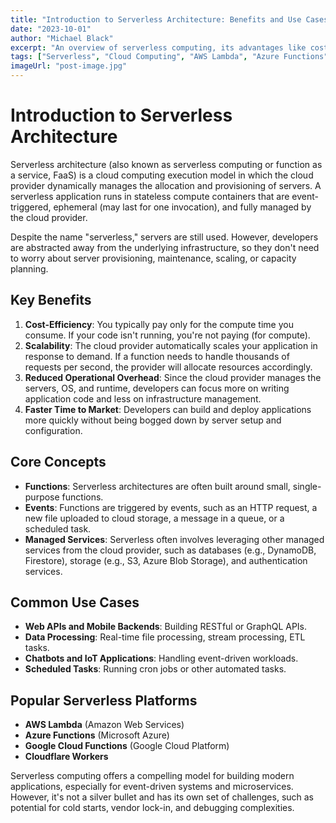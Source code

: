 ```yaml
---
title: "Introduction to Serverless Architecture: Benefits and Use Cases"
date: "2023-10-01"
author: "Michael Black"
excerpt: "An overview of serverless computing, its advantages like cost-efficiency and scalability, and common use cases."
tags: ["Serverless", "Cloud Computing", "AWS Lambda", "Azure Functions", "Architecture"]
imageUrl: "post-image.jpg"
---
```


# Introduction to Serverless Architecture

Serverless architecture (also known as serverless computing or function as a service, FaaS) is a cloud computing execution model in which the cloud provider dynamically manages the allocation and provisioning of servers. A serverless application runs in stateless compute containers that are event-triggered, ephemeral (may last for one invocation), and fully managed by the cloud provider.

Despite the name "serverless," servers are still used. However, developers are abstracted away from the underlying infrastructure, so they don't need to worry about server provisioning, maintenance, scaling, or capacity planning.

## Key Benefits

1.  **Cost-Efficiency**: You typically pay only for the compute time you consume. If your code isn't running, you're not paying (for compute).
2.  **Scalability**: The cloud provider automatically scales your application in response to demand. If a function needs to handle thousands of requests per second, the provider will allocate resources accordingly.
3.  **Reduced Operational Overhead**: Since the cloud provider manages the servers, OS, and runtime, developers can focus more on writing application code and less on infrastructure management.
4.  **Faster Time to Market**: Developers can build and deploy applications more quickly without being bogged down by server setup and configuration.

## Core Concepts

-   **Functions**: Serverless architectures are often built around small, single-purpose functions.
-   **Events**: Functions are triggered by events, such as an HTTP request, a new file uploaded to cloud storage, a message in a queue, or a scheduled task.
-   **Managed Services**: Serverless often involves leveraging other managed services from the cloud provider, such as databases (e.g., DynamoDB, Firestore), storage (e.g., S3, Azure Blob Storage), and authentication services.

## Common Use Cases

-   **Web APIs and Mobile Backends**: Building RESTful or GraphQL APIs.
-   **Data Processing**: Real-time file processing, stream processing, ETL tasks.
-   **Chatbots and IoT Applications**: Handling event-driven workloads.
-   **Scheduled Tasks**: Running cron jobs or other automated tasks.

## Popular Serverless Platforms

-   **AWS Lambda** (Amazon Web Services)
-   **Azure Functions** (Microsoft Azure)
-   **Google Cloud Functions** (Google Cloud Platform)
-   **Cloudflare Workers**

Serverless computing offers a compelling model for building modern applications, especially for event-driven systems and microservices. However, it's not a silver bullet and has its own set of challenges, such as potential for cold starts, vendor lock-in, and debugging complexities.
